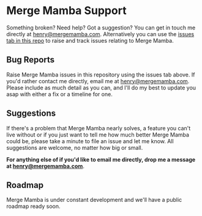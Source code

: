 # Merge Mamba Support

Something broken? Need help? Got a suggestion? You can get in touch me directly at [henry@mergemamba.com](mailto:henry@mergemamba.com). Alternatively you can use the [issues tab in this repo](https://github.com/mergemamba/support/issues) to raise and track issues relating to Merge Mamba. 

## Bug Reports

Raise Merge Mamba issues in this repository using the issues tab above. If you'd rather contact me directly, email me at [henry@mergemamba.com](mailto:henry@mergemamba.com). Please include as much detail as you can, and I'll do my best to update you asap with either a fix or a timeline for one. 

## Suggestions

If there's a problem that Merge Mamba nearly solves, a feature you can't live without or if you just want to tell me how much better Merge Mamba could be, please take a minute to file an issue and let me know. All suggestions are welcome, no matter how big or small.

**For anything else of if you'd like to email me directly, drop me a message at [henry@mergemamba.com](mailto:henry@mergemamba.com)**.

## Roadmap

Merge Mamba is under constant development and we'll have a public roadmap ready soon.
